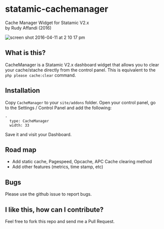 # statamic-cachemanager
Cache Manager Widget for Statamic V2.x  
by Rudy Affandi (2016)

![screen shot 2016-04-11 at 2 10 17 pm](https://cloud.githubusercontent.com/assets/1151181/14435616/2ab8a1a4-ffef-11e5-8b38-99094c56b7f3.png)

## What is this?
CacheManager is a Statamic V2.x dashboard widget that allows you to clear your cache/stache directly from the control panel. This is equivalent to the `php please cache:clear` command.

## Installation
Copy `CacheManager` to your `site/addons` folder. Open your control panel, go to the Settings / Control Panel and add the following:
```
- 
  type: CacheManager
  width: 33
```

Save it and visit your Dashboard.

## Road map
- Add static cache, Pagespeed, Opcache, APC Cache clearing method
- Add other features (metrics, time stamp, etc)

## Bugs
Please use the github issue to report bugs.

## I like this, how can I contribute?
Feel free to fork this repo and send me a Pull Request.
